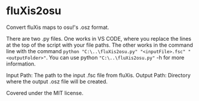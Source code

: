 # fluXis2osu
Convert fluXis maps to osu!'s .osz format.

There are two .py files.
One works in VS CODE, where you replace the lines at the top of the script with your file paths.
The other works in the command line with the command `python "C:\..\fluXis2osu.py" "<inputFile>.fsc" "<outputFolder>"`. You can use python `"C:\..\fluXis2osu.py"` -h for more information.

Input Path: The path to the input .fsc file from fluXis.
Output Path: Directory where the output .osz file will be created.

Covered under the MIT license.
